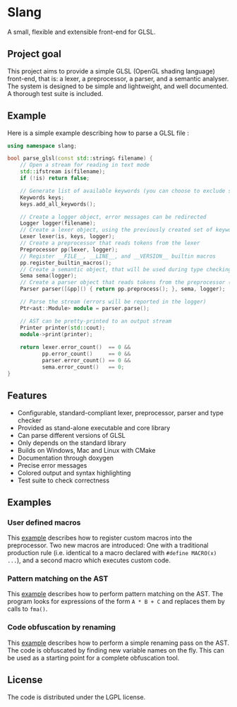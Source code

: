 # Slang
A small, flexible and extensible front-end for GLSL.

## Project goal
This project aims to provide a simple GLSL (OpenGL shading language) front-end, that is: a lexer, a preprocessor, a parser, and a semantic analyser.
The system is designed to be simple and lightweight, and well documented. A thorough test suite is included.

## Example

Here is a simple example describing how to parse a GLSL file :

```cpp
using namespace slang;

bool parse_glsl(const std::string& filename) {
    // Open a stream for reading in text mode
    std::ifstream is(filename);
    if (!is) return false;

    // Generate list of available keywords (you can choose to exclude some of them at runtime)
    Keywords keys;
    keys.add_all_keywords();

    // Create a logger object, error messages can be redirected
    Logger logger(filename);
    // Create a lexer object, using the previously created set of keywords
    Lexer lexer(is, keys, logger);
    // Create a preprocessor that reads tokens from the lexer
    Preprocessor pp(lexer, logger);
    // Register __FILE__, __LINE__, and __VERSION__ builtin macros
    pp.register_builtin_macros();
    // Create a semantic object, that will be used during type checking
    Sema sema(logger);
    // Create a parser object that reads tokens from the preprocessor (can read directly from the lexer)
    Parser parser([&pp]() { return pp.preprocess(); }, sema, logger);

    // Parse the stream (errors will be reported in the logger)
    Ptr<ast::Module> module = parser.parse();

    // AST can be pretty-printed to an output stream
    Printer printer(std::cout);
    module->print(printer);
    
    return lexer.error_count()  == 0 &&
           pp.error_count()     == 0 &&
           parser.error_count() == 0 &&
           sema.error_count()   == 0;
}
```

## Features

* Configurable, standard-compliant lexer, preprocessor, parser and type checker
* Provided as stand-alone executable and core library
* Can parse different versions of GLSL
* Only depends on the standard library
* Builds on Windows, Mac and Linux with CMake
* Documentation through doxygen
* Precise error messages
* Colored output and syntax highlighting
* Test suite to check correctness

## Examples

### User defined macros

This [example](examples/user_macros.cpp) describes how to register custom macros into the preprocessor.
Two new macros are introduced: One with a traditional production rule (i.e. identical to a macro
declared with `#define MACRO(x) ...`), and a second macro which executes custom code.

### Pattern matching on the AST

This [example](examples/pattern_matching.cpp) describes how to perform pattern matching on the AST.
The program looks for expressions of the form `A * B + C` and replaces them by calls to `fma()`.

### Code obfuscation by renaming

This [example](examples/obfuscate.cpp) describes how to perform a simple renaming pass on the AST.
The code is obfuscated by finding new variable names on the fly. This can be used as a starting point
for a complete obfuscation tool.

## License
The code is distributed under the LGPL license.
